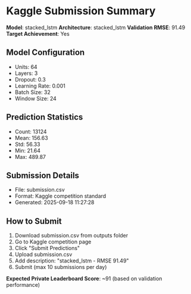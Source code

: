 
# Kaggle Submission Summary

**Model**: stacked_lstm
**Architecture**: stacked_lstm
**Validation RMSE**: 91.49
**Target Achievement**: Yes

## Model Configuration
- Units: 64
- Layers: 3
- Dropout: 0.3
- Learning Rate: 0.001
- Batch Size: 32
- Window Size: 24

## Prediction Statistics
- Count: 13124
- Mean: 156.63
- Std: 56.33
- Min: 21.64
- Max: 489.87

## Submission Details
- File: submission.csv
- Format: Kaggle competition standard
- Generated: 2025-09-18 11:27:28

## How to Submit
1. Download submission.csv from outputs folder
2. Go to Kaggle competition page
3. Click "Submit Predictions"
4. Upload submission.csv
5. Add description: "stacked_lstm - RMSE 91.49"
6. Submit (max 10 submissions per day)

**Expected Private Leaderboard Score**: ~91 (based on validation performance)
